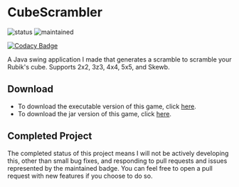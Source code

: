 # CubeScrambler
![status](https://img.shields.io/badge/status-complete-brightgreen.svg)
![maintained](https://img.shields.io/badge/maintained-yes-brightgreen.svg)

[![Codacy Badge](https://api.codacy.com/project/badge/Grade/dcf8c043c3ec47c1994574387eaf8993)](https://app.codacy.com/app/hparcells/CubeScrambler?utm_source=github.com&utm_medium=referral&utm_content=hparcells/CubeScrambler&utm_campaign=badger)

A Java swing application I made that generates a scramble to scramble your Rubik's cube. Supports 2x2, 3z3, 4x4, 5x5, and Skewb.

## Download
- To download the executable version of this game, click [here](https://github.com/hparcells/CubeScrambler/releases/download/v1.1.0/cubescrambler-1.1.0.exe).
- To download the jar version of this game, click [here](https://github.com/hparcells/CubeScrambler/releases/download/v1.1.0/cubescrambler-1.1.0.jar).

## Completed Project
The completed status of this project means I will not be actively developing this, other than small bug fixes, and responding to pull requests and issues represented by the maintained badge. You can feel free to open a pull request with new features if you choose to do so.

